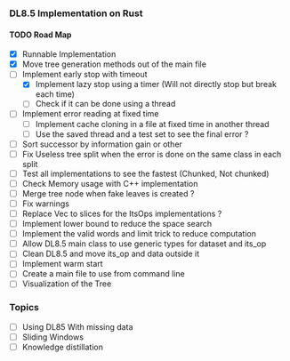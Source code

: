 ### DL8.5 Implementation on Rust


#### TODO Road Map

- [x] Runnable Implementation
- [x] Move tree generation methods out of the main file
- [ ] Implement early stop with timeout
  - [x] Implement lazy stop using a timer (Will not directly stop but break each time)
  - [ ] Check if it can be done using a thread
- [ ] Implement error reading at fixed time
  - [ ] Implement cache cloning in a file at fixed time in another thread
  - [ ] Use the saved thread and a test set to see the final error ?
- [ ] Sort successor by information gain or other
- [ ] Fix Useless tree split when the error is done on the same class in each split
- [ ] Test all implementations to see the fastest (Chunked, Not chunked)
- [ ] Check Memory usage with C++ implementation
- [ ] Merge tree node when fake leaves is created ?
- [ ] Fix warnings
- [ ] Replace Vec to slices for the ItsOps implementations ?
- [ ] Implement lower bound to reduce the space search
- [ ] Implement the valid words and limit trick to reduce computation
- [ ] Allow DL8.5 main class to use generic types for dataset and its_op
- [ ] Clean DL8.5 and move its_op and data outside it
- [ ] Implement warm start
- [ ] Create a main file to use from command line
- [ ] Visualization of the Tree

### Topics

- [ ] Using DL85 With missing data
- [ ] Sliding Windows
- [ ] Knowledge distillation
